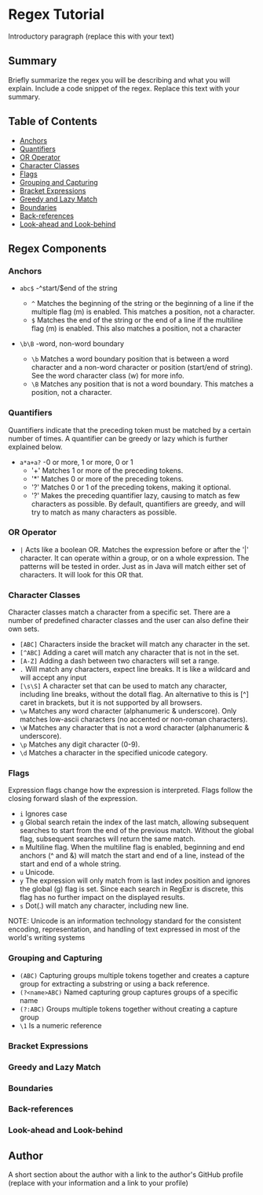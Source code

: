 # Regex Tutorial

Introductory paragraph (replace this with your text)

## Summary

Briefly summarize the regex you will be describing and what you will explain. Include a code snippet of the regex. Replace this text with your summary.

## Table of Contents

- [Anchors](#anchors)
- [Quantifiers](#quantifiers)
- [OR Operator](#or-operator)
- [Character Classes](#character-classes)
- [Flags](#flags)
- [Grouping and Capturing](#grouping-and-capturing)
- [Bracket Expressions](#bracket-expressions)
- [Greedy and Lazy Match](#greedy-and-lazy-match)
- [Boundaries](#boundaries)
- [Back-references](#back-references)
- [Look-ahead and Look-behind](#look-ahead-and-look-behind)

## Regex Components

### Anchors
- `abc$` -^start/$end of the string
    - `^` Matches the beginning of the string or the beginning of a line if the multiple flag (m) is enabled. This matches a position, not a character.
    - `$` Matches the end of the string or the end of a line if the multiline flag (m) is enabled. This also matches a position, not a character

- `\b\B` -word, non-word boundary
    - `\b` Matches a word boundary position that is between a word character and a non-word character or position (start/end of string). See the word character class (w) for more info.
    - `\B` Matches any position that is not a word boundary. This matches a position, not a character.

### Quantifiers
Quantifiers indicate that the preceding token must be matched by a certain number of times. A quantifier can be greedy or lazy which is further explained below.
- `a*a+a?` -0 or more, 1 or more, 0 or 1
    - '+' Matches 1 or more of the preceding tokens.
    - '*' Matches 0 or more of the preceding tokens.
    - '?' Matches 0 or 1 of the preceding tokens, making it optional.
    - '?' Makes the preceding quantifier lazy, causing to match as few characters as possible. By default, quantifiers are greedy, and will try to match as many characters as possible.

### OR Operator
- `|` Acts like a boolean OR. Matches the expression before or after the '|' character. It can operate within a group, or on a whole expression. The patterns will be tested in order. Just as in Java will match either set of characters. It will look for this OR that.

### Character Classes
Character classes match a character from a specific set. There are a number of predefined character classes and the user can also define their own sets.
- `[ABC]` Characters inside the bracket will match any character in the set.
- `[^ABC]` Adding a caret will match any character that is not in the set.
- `[A-Z]` Adding a dash between two characters will set a range.
- `.` Will match any characters, expect line breaks. It is like a wildcard and will accept any input
- `[\s\S]` A character set that can be used to match any character, including line breaks, without the dotall flag. An alternative to this is [^] caret in brackets, but it is not supported by all browsers.
- `\w` Matches any word character (alphanumeric & underscore). Only matches low-ascii characters (no accented or non-roman characters).
- `\W` Matches any character that is not a word character (alphanumeric & underscore).
- `\p` Matches any digit character (0-9).
- `\d` Matches a character in the specified unicode category.

### Flags
Expression flags change how the expression is interpreted. Flags follow the closing forward slash of the expression.
- `i` Ignores case
- `g` Global search retain the index of the last match, allowing subsequent searches to start from the end of the previous match. Without the global flag, subsequent searches will return the same match.
- `m` Multiline flag. When the multiline flag is enabled, beginning and end anchors (^ and &) will match the start and end of a line, instead of the start and end of a whole string.
- `u` Unicode.
- `y` The expression will only match from is last index position and ignores the global (g) flag is set. Since each search in RegExr is discrete, this flag has no further impact on the displayed results.
- `s` Dot(.) will match any character, including new line.

NOTE: Unicode is an information technology standard for the consistent encoding, representation, and handling of text expressed in most of the world's writing systems

### Grouping and Capturing
- `(ABC)` Capturing groups multiple tokens together and creates a capture group for extracting a substring or using a back reference.
- `(?<name>ABC)` Named capturing group captures groups of a specific name
- `(?:ABC)` Groups multiple tokens together without creating a capture group
- `\1` Is a numeric reference

### Bracket Expressions

### Greedy and Lazy Match

### Boundaries

### Back-references

### Look-ahead and Look-behind

## Author

A short section about the author with a link to the author's GitHub profile (replace with your information and a link to your profile)
